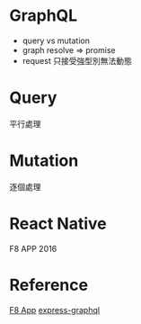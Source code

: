 # GraphQL
* query vs mutation
* graph resolve => promise
* request 只接受強型別無法動態

# Query
平行處理

# Mutation
逐個處理

# React Native

F8 APP 2016


# Reference
[F8 App](https://github.com/fbsamples/f8app)
[express-graphql](https://github.com/graphql/express-graphql)
